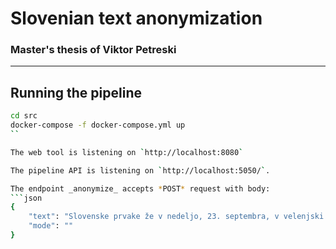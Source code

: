 # Slovenian text anonymization
### Master's thesis of Viktor Petreski
---
## Running the pipeline

```bash
cd src
docker-compose -f docker-compose.yml up
``

The web tool is listening on `http://localhost:8080`

The pipeline API is listening on `http://localhost:5050/`.

The endpoint _anonymize_ accepts *POST* request with body: 
```json
{
    "text": "Slovenske prvake že v nedeljo, 23. septembra, v velenjski Rdeči dvorani čaka večni derbi z Gorenjem v okviru tretjega kroga lige NLB, v četrtek, 29. septembra, pa še gostovanje pri španski Barceloni. Katalonski velikan, kjer igrata tudi slovenska reprezentanta Blaž Janc in Domen Makuc, je v zadnjih dveh sezonah slavil v ligi prvakov.",
    "mode": ""
}
```

